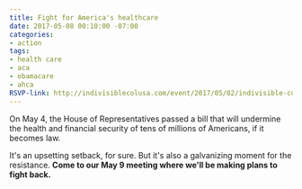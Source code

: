 ```yaml
---
title: Fight for America's healthcare
date: 2017-05-08 00:10:00 -07:00
categories:
- action
tags:
- health care
- aca
- obamacare
- ahca
RSVP-link: http://indivisiblecolusa.com/event/2017/05/02/indivisible-colusa-open-meeting.html
---
```


On May 4, the House of Representatives passed a bill that will undermine the health and financial security of tens of millions of Americans, if it becomes law. 

It's an upsetting setback, for sure. But it's also a galvanizing moment for the resistance. **Come to our May 9 meeting where we'll be making plans to fight back.**